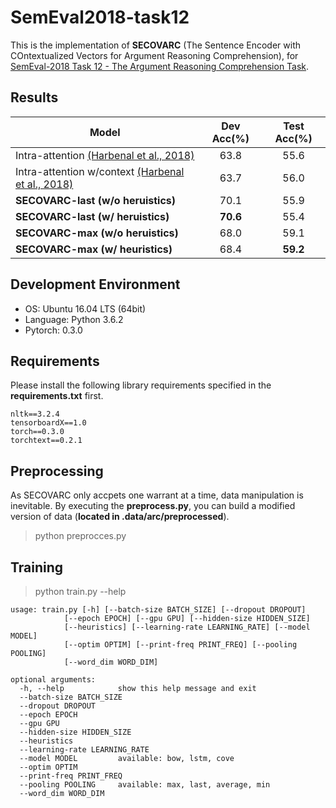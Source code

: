 # SemEval2018-task12

This is the implementation of **SECOVARC** (The Sentence Encoder with COntextualized Vectors for Argument Reasoning Comprehension), 
for [SemEval-2018 Task 12 - The Argument Reasoning Comprehension Task](https://competitions.codalab.org/competitions/17327).

## Results

| Model        | Dev Acc(%) | Test Acc(%)| 
|--------------|:----------:|:----------:|
| Intra-attention [(Harbenal et al., 2018)](https://arxiv.org/abs/1708.01425)            | 63.8 | 55.6 |
| Intra-attention w/context [(Harbenal et al., 2018)](https://arxiv.org/abs/1708.01425)  | 63.7 | 56.0 |
| **SECOVARC-last (w/o heruistics)**  | 70.1 | 55.9 |
| **SECOVARC-last (w/ heruistics)**  | **70.6** | 55.4 |
| **SECOVARC-max (w/o heruistics)**  | 68.0 | 59.1 |
| **SECOVARC-max (w/ heuristics)**   | 68.4 | **59.2** |

## Development Environment
- OS: Ubuntu 16.04 LTS (64bit)
- Language: Python 3.6.2
- Pytorch: 0.3.0

## Requirements

Please install the following library requirements specified in the **requirements.txt** first.

    nltk==3.2.4
    tensorboardX==1.0
    torch==0.3.0
    torchtext==0.2.1
    
## Preprocessing

As SECOVARC only accpets one warrant at a time, data manipulation is inevitable.
By executing the **preprocess.py**, you can build a modified version of data (**located in .data/arc/preprocessed**).

> python preprocces.py 

## Training

> python train.py --help

	usage: train.py [-h] [--batch-size BATCH_SIZE] [--dropout DROPOUT]
                [--epoch EPOCH] [--gpu GPU] [--hidden-size HIDDEN_SIZE]
                [--heuristics] [--learning-rate LEARNING_RATE] [--model MODEL]
                [--optim OPTIM] [--print-freq PRINT_FREQ] [--pooling POOLING]
                [--word_dim WORD_DIM]

    optional arguments:
      -h, --help            show this help message and exit
      --batch-size BATCH_SIZE
      --dropout DROPOUT
      --epoch EPOCH
      --gpu GPU
      --hidden-size HIDDEN_SIZE
      --heuristics
      --learning-rate LEARNING_RATE
      --model MODEL         available: bow, lstm, cove
      --optim OPTIM
      --print-freq PRINT_FREQ
      --pooling POOLING     available: max, last, average, min
      --word_dim WORD_DIM
 
